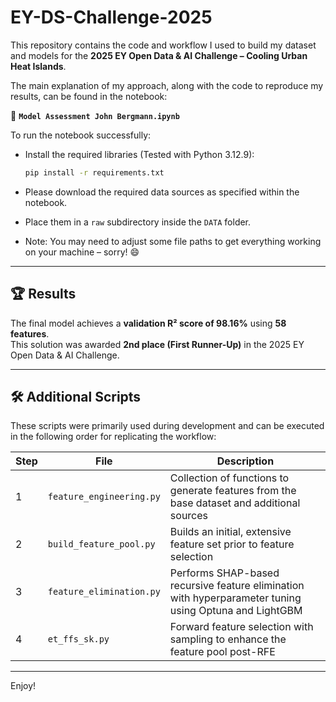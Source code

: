 # EY-DS-Challenge-2025

This repository contains the code and workflow I used to build my dataset and models for the **2025 EY Open Data & AI Challenge – Cooling Urban Heat Islands**.

The main explanation of my approach, along with the code to reproduce my results, can be found in the notebook:

📘 **`Model Assessment John Bergmann.ipynb`**

To run the notebook successfully:
- Install the required libraries (Tested with Python 3.12.9):

  ```bash
  pip install -r requirements.txt
  ```
- Please download the required data sources as specified within the notebook.
- Place them in a `raw` subdirectory inside the `DATA` folder.
- Note: You may need to adjust some file paths to get everything working on your machine – sorry! 😄

---

## 🏆 Results

The final model achieves a **validation R² score of 98.16%** using **58 features**.  
This solution was awarded **2nd place (First Runner-Up)** in the 2025 EY Open Data & AI Challenge.

---

## 🛠️ Additional Scripts

These scripts were primarily used during development and can be executed in the following order for replicating the workflow:

| Step | File | Description |
|------|------|-------------|
| 1 | `feature_engineering.py` | Collection of functions to generate features from the base dataset and additional sources |
| 2 | `build_feature_pool.py` | Builds an initial, extensive feature set prior to feature selection |
| 3 | `feature_elimination.py` | Performs SHAP-based recursive feature elimination with hyperparameter tuning using Optuna and LightGBM |
| 4 | `et_ffs_sk.py` | Forward feature selection with sampling to enhance the feature pool post-RFE |

---

Enjoy!